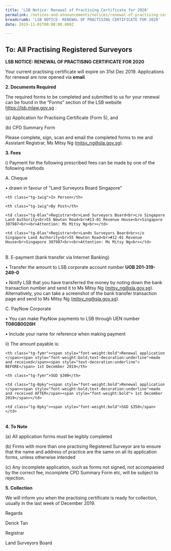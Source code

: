 ```yaml
---
title: 'LSB Notice- Renewal of Practising Certificate for 2020'
permalink: /notices-and-announcements/notices/renewal-of-practising-certificate-for-2020/
breadcrumb: 'LSB NOTICE- RENEWAL OF PRACTISING CERTIFICATE FOR 2020'
date: 2019-11-01T00:00:00.000Z

---
```



## To: All Practising Registered Surveyors



**LSB NOTICE: RENEWAL OF PRACTISING CERTIFICATE FOR 2020**



Your current practising certificate will expire on 31st Dec 2019. Applications for renewal are now opened via **email**.



**2. Documents Required**



The required forms to be completed and submitted to us for your renewal can be found in the “Forms” section of the LSB website <https://lsb.mlaw.gov.sg> :



(a) Application for Practising Certificate (Form 5), and



(b) CPD Summary Form 



Please complete, sign, scan and email the completed forms to me and Assistant Registrar, Ms Mitsy Ng (<mitsy_ng@sla.gov.sg>).



**3. Fees**



i) Payment for the following prescribed fees can be made by one of the following methods



A. Cheque 



•         drawn in favour of "Land Surveyors Board Singapore"



<style type="text/css">

.tg  {border-collapse:collapse;border-spacing:0;}

.tg td{font-family:Arial, sans-serif;font-size:14px;padding:10px 5px;border-style:solid;border-width:1px;overflow:hidden;word-break:normal;border-color:black;}

.tg th{font-family:Arial, sans-serif;font-size:14px;font-weight:normal;padding:10px 5px;border-style:solid;border-width:1px;overflow:hidden;word-break:normal;border-color:black;}

.tg .tg-1wig{font-weight:bold;text-align:left;vertical-align:top}

.tg .tg-0lax{text-align:left;vertical-align:top}

</style>

<table class="tg">

  <tr>

    <th class="tg-1wig">In Person</th>

    <th class="tg-1wig">By Post</th>

  </tr>

  <tr>

    <td class="tg-0lax">Registrar<br>Land Surveyors Board<br>c/o Singapore Land Authority<br>55 Newton Road<br>#13-01 Revenue House<br>Singapore 307987<br><br>Attention: Ms Mitsy Ng<br></td>

    <td class="tg-0lax">Registrar<br>Landn Surveyors Board<br>c/o Singapore Land Authority<br>55 Newton Road<br>#12-01 Revenue House<br>Singapore 307987<br><br>Attention: Ms Mitsy Ng<br></td>

  </tr>

</table>



B. E-payment (bank transfer via Internet Banking)



•         Transfer the amount to LSB corporate account number **UOB 201-319-249-0**



•         Notify LSB that you have transferred the money by noting down the bank transaction number and send it to Ms Mitsy Ng (<mitsy_ng@sla.gov.sg>). Alternatively, you can take a screenshot of the bank transfer transaction page and send to Ms Mitsy Ng (<mitsy_ng@sla.gov.sg>).



C. PayNow Corporate



•         You can make PayNow payments to LSB through UEN number  **T08GB0026H**  

•         Include your name for reference when making payment



ii) The amount payable is:



<style type="text/css">

.tg  {border-collapse:collapse;border-spacing:0;}

.tg td{font-family:Arial, sans-serif;font-size:14px;padding:10px 5px;border-style:solid;border-width:1px;overflow:hidden;word-break:normal;border-color:black;}

.tg th{font-family:Arial, sans-serif;font-size:14px;font-weight:normal;padding:10px 5px;border-style:solid;border-width:1px;overflow:hidden;word-break:normal;border-color:black;}

.tg .tg-fymr{font-weight:bold;border-color:inherit;text-align:left;vertical-align:top}

.tg .tg-0pky{border-color:inherit;text-align:left;vertical-align:top}

</style>

<table class="tg">

  <tr>

    <th class="tg-fymr"><span style="font-weight:bold">Renewal application </span><span style="font-weight:bold;text-decoration:underline">made and received</span><span style="text-decoration:underline"> BEFORE</span> 1st December 2019</th>

    <th class="tg-fymr">SGD $300</th>

  </tr>

  <tr>

    <td class="tg-0pky"><span style="font-weight:bold">Renewal application </span><span style="font-weight:bold;text-decoration:underline">made and received AFTER</span><span style="font-weight:bold"> 1st December 2019</span></td>

    <td class="tg-0pky"><span style="font-weight:bold">SGD $350</span></td>

  </tr>

</table>





**4. To Note**



(a) All application forms must be legibly completed



(b) Firms with more than one practising Registered Surveyor are to ensure that the name and address of practice are the same on all its application forms, unless otherwise intended



(c) Any incomplete application, such as forms not signed, not accompanied by the correct fee, incomplete CPD Summary Form etc, will be subject to rejection.



**5. Collection**



We will inform you when the practising certificate is ready for collection, usually in the last week of December 2019.



Regards



Derick Tan



Registrar



Land Surveyors Board

